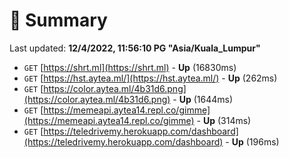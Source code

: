 # 📖 Summary
Last updated: **12/4/2022, 11:56:10 PG "Asia/Kuala_Lumpur"**

- `GET` [https://shrt.ml](https://shrt.ml) - **Up** (16830ms)
- `GET` [https://hst.aytea.ml/](https://hst.aytea.ml/) - **Up** (262ms)
- `GET` [https://color.aytea.ml/4b31d6.png](https://color.aytea.ml/4b31d6.png) - **Up** (1644ms)
- `GET` [https://memeapi.aytea14.repl.co/gimme](https://memeapi.aytea14.repl.co/gimme) - **Up** (314ms)
- `GET` [https://teledrivemy.herokuapp.com/dashboard](https://teledrivemy.herokuapp.com/dashboard) - **Up** (196ms)
